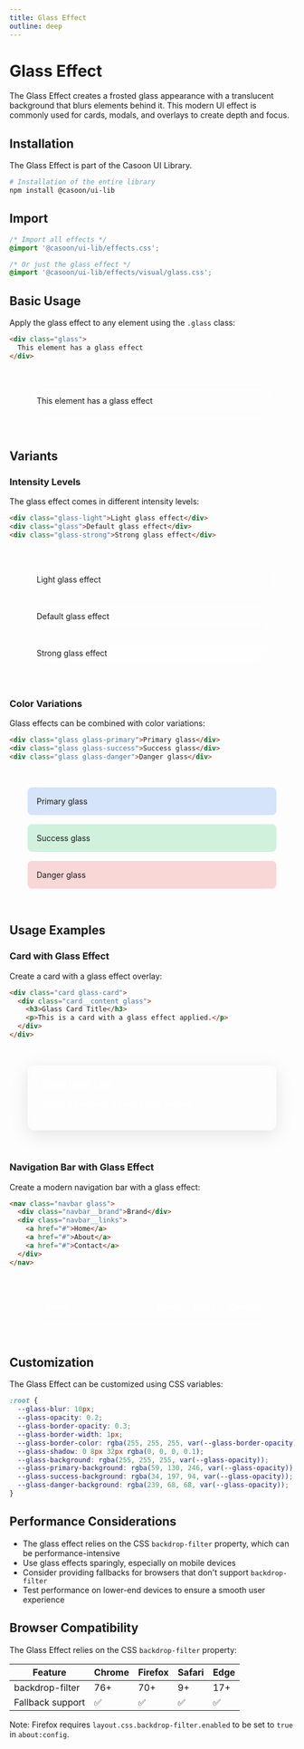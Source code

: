 ```yaml
---
title: Glass Effect
outline: deep
---
```


# Glass Effect

The Glass Effect creates a frosted glass appearance with a translucent background that blurs elements behind it. This modern UI effect is commonly used for cards, modals, and overlays to create depth and focus.

## Installation

The Glass Effect is part of the Casoon UI Library.

```bash
# Installation of the entire library
npm install @casoon/ui-lib
```

## Import

```css
/* Import all effects */
@import '@casoon/ui-lib/effects.css';

/* Or just the glass effect */
@import '@casoon/ui-lib/effects/visual/glass.css';
```

## Basic Usage

Apply the glass effect to any element using the `.glass` class:

```html
<div class="glass">
  This element has a glass effect
</div>
```

<div class="example-wrapper" style="background-image: url('https://via.placeholder.com/800x400'); background-size: cover; padding: 2rem;">
  <div class="glass" style="padding: 1rem; border-radius: 8px; backdrop-filter: blur(10px); background-color: rgba(255, 255, 255, 0.2);">
    This element has a glass effect
  </div>
</div>

## Variants

### Intensity Levels

The glass effect comes in different intensity levels:

```html
<div class="glass-light">Light glass effect</div>
<div class="glass">Default glass effect</div>
<div class="glass-strong">Strong glass effect</div>
```

<div class="example-wrapper" style="background-image: url('https://via.placeholder.com/800x400'); background-size: cover; padding: 2rem; display: flex; flex-direction: column; gap: 1rem;">
  <div style="padding: 1rem; border-radius: 8px; backdrop-filter: blur(5px); background-color: rgba(255, 255, 255, 0.1);">
    Light glass effect
  </div>
  <div style="padding: 1rem; border-radius: 8px; backdrop-filter: blur(10px); background-color: rgba(255, 255, 255, 0.2);">
    Default glass effect
  </div>
  <div style="padding: 1rem; border-radius: 8px; backdrop-filter: blur(15px); background-color: rgba(255, 255, 255, 0.3);">
    Strong glass effect
  </div>
</div>

### Color Variations

Glass effects can be combined with color variations:

```html
<div class="glass glass-primary">Primary glass</div>
<div class="glass glass-success">Success glass</div>
<div class="glass glass-danger">Danger glass</div>
```

<div class="example-wrapper" style="background-image: url('https://via.placeholder.com/800x400'); background-size: cover; padding: 2rem; display: flex; flex-direction: column; gap: 1rem;">
  <div style="padding: 1rem; border-radius: 8px; backdrop-filter: blur(10px); background-color: rgba(59, 130, 246, 0.2);">
    Primary glass
  </div>
  <div style="padding: 1rem; border-radius: 8px; backdrop-filter: blur(10px); background-color: rgba(34, 197, 94, 0.2);">
    Success glass
  </div>
  <div style="padding: 1rem; border-radius: 8px; backdrop-filter: blur(10px); background-color: rgba(239, 68, 68, 0.2);">
    Danger glass
  </div>
</div>

## Usage Examples

### Card with Glass Effect

Create a card with a glass effect overlay:

```html
<div class="card glass-card">
  <div class="card__content glass">
    <h3>Glass Card Title</h3>
    <p>This is a card with a glass effect applied.</p>
  </div>
</div>
```

<div class="example-wrapper" style="background-image: url('https://via.placeholder.com/800x400'); background-size: cover; padding: 2rem;">
  <div style="border-radius: 12px; overflow: hidden; box-shadow: 0 8px 32px rgba(0, 0, 0, 0.1);">
    <div style="padding: 1.5rem; backdrop-filter: blur(10px); background-color: rgba(255, 255, 255, 0.2);">
      <h3 style="margin-top: 0; color: #fff;">Glass Card Title</h3>
      <p style="color: #fff;">This is a card with a glass effect applied.</p>
    </div>
  </div>
</div>

### Navigation Bar with Glass Effect

Create a modern navigation bar with a glass effect:

```html
<nav class="navbar glass">
  <div class="navbar__brand">Brand</div>
  <div class="navbar__links">
    <a href="#">Home</a>
    <a href="#">About</a>
    <a href="#">Contact</a>
  </div>
</nav>
```

<div class="example-wrapper" style="background-image: url('https://via.placeholder.com/800x400'); background-size: cover; padding: 2rem;">
  <nav style="display: flex; justify-content: space-between; align-items: center; padding: 1rem 2rem; border-radius: 8px; backdrop-filter: blur(10px); background-color: rgba(255, 255, 255, 0.2);">
    <div style="font-weight: bold; color: #fff;">Brand</div>
    <div style="display: flex; gap: 1.5rem;">
      <a href="#" style="color: #fff; text-decoration: none;">Home</a>
      <a href="#" style="color: #fff; text-decoration: none;">About</a>
      <a href="#" style="color: #fff; text-decoration: none;">Contact</a>
    </div>
  </nav>
</div>

## Customization

The Glass Effect can be customized using CSS variables:

```css
:root {
  --glass-blur: 10px;
  --glass-opacity: 0.2;
  --glass-border-opacity: 0.3;
  --glass-border-width: 1px;
  --glass-border-color: rgba(255, 255, 255, var(--glass-border-opacity));
  --glass-shadow: 0 8px 32px rgba(0, 0, 0, 0.1);
  --glass-background: rgba(255, 255, 255, var(--glass-opacity));
  --glass-primary-background: rgba(59, 130, 246, var(--glass-opacity));
  --glass-success-background: rgba(34, 197, 94, var(--glass-opacity));
  --glass-danger-background: rgba(239, 68, 68, var(--glass-opacity));
}
```

## Performance Considerations

- The glass effect relies on the CSS `backdrop-filter` property, which can be performance-intensive
- Use glass effects sparingly, especially on mobile devices
- Consider providing fallbacks for browsers that don't support `backdrop-filter`
- Test performance on lower-end devices to ensure a smooth user experience

## Browser Compatibility

The Glass Effect relies on the CSS `backdrop-filter` property:

| Feature | Chrome | Firefox | Safari | Edge |
|---------|--------|---------|--------|------|
| backdrop-filter | 76+ | 70+ | 9+ | 17+ |
| Fallback support | ✅ | ✅ | ✅ | ✅ |

Note: Firefox requires `layout.css.backdrop-filter.enabled` to be set to `true` in `about:config`. 